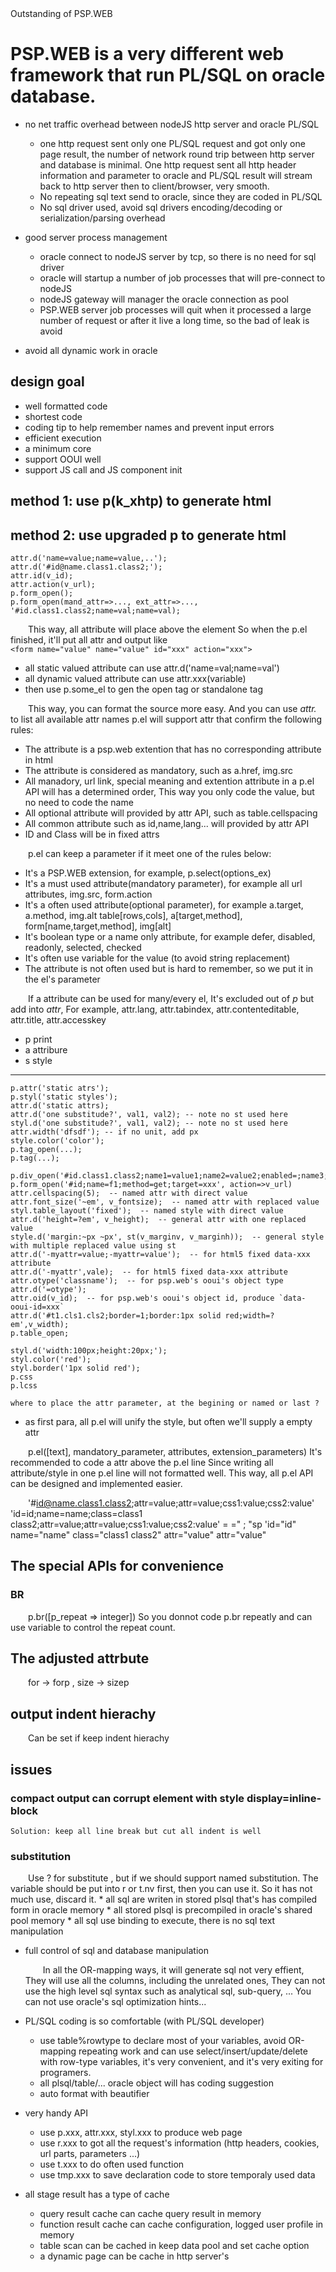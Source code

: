<script src="header.js"></script>

<style>
div.path{display:inline-block;font-size:smaller;}
blockquote{background-color:#eeeeee;white-space:pre;}
</style>

<style>p{text-indent:2em;} li>p:first-child{text-indent:0;}</style>

<div id="title"> Outstanding of PSP.WEB  </div>

		
PSP.WEB is a very different web framework that run PL/SQL on oracle database.
======================================

* no net traffic overhead between nodeJS http server and oracle PL/SQL

	* one http request sent only one PL/SQL request and got only one page result, the number of network round trip between http server and database is minimal. One http request sent all http header information and parameter to oracle and PL/SQL result will stream back to http server then to client/browser, very smooth.
	* No repeating sql text send to oracle, since they are coded in PL/SQL
	* No sql driver used, avoid sql drivers encoding/decoding or serialization/parsing overhead
	
* good server process management 
	* oracle connect to nodeJS server by tcp, so there is no need for sql driver
	* oracle will startup a number of job processes that will pre-connect to nodeJS
	* nodeJS gateway will manager the oracle connection as pool
	* PSP.WEB server job processes will quit when it processed a large number of request or after it live a long time, so the bad of leak is avoid

* avoid all dynamic work in oracle
## design goal

* well formatted code
* shortest code
* coding tip to help remember names and prevent input errors
* efficient execution
* a minimum core
* support OOUI well
* support JS call and JS component init

## method 1: use p(k_xhtp) to generate html

## method 2: use upgraded p to generate html

	attr.d('name=value;name=value,..');
	attr.d('#id@name.class1.class2;');
	attr.id(v_id);
	attr.action(v_url);
	p.form_open();
	p.form_open(mand_attr=>..., ext_attr=>..., '#id.class1.class2;name=val;name=val);
	
This way, all attribute will place above the element
So when the p.el finished, it'll put all attr and output like   
`<form name="value" name="value" id="xxx" action="xxx">`

* all static valued attribute can use attr.d('name=val;name=val')
* all dynamic valued attribute can use attr.xxx(variable)
* then use p.some_el to gen the open tag or standalone tag

This way, you can format the source more easy.
And you can use *attr.* to list all available attr names
p.el will support attr that confirm the following rules:

* The attribute is a psp.web extention that has no corresponding attribute in html
* The attribute is considered as mandatory, such as a.href, img.src
* All manadory, url link, special meaning and extention attribute in a p.el API will has a determined order,
	This way you only code the value, but no need to code the name
* All optional attribute will provided by attr API, such as table.cellspacing
* All common attribute such as id,name,lang... will provided by attr API
* ID and Class will be in fixed attrs

p.el can keep a parameter if it meet one of the rules below:

* It's a PSP.WEB extension, for example, p.select(options_ex)
* It's a must used attribute(mandatory parameter), for example all url attributes, img.src, form.action
* It's a often used attribute(optional parameter), for example a.target, a.method, img.alt
  table[rows,cols], a[target,method], form[name,target,method], img[alt]
* It's boolean type or a name only attribute, for example defer, disabled, readonly, selected, checked
* It's often use variable for the value (to avoid string replacement)
* The attribute is not often used but is hard to remember, so we put it in the el's parameter

If a attribute can be used for many/every el, It's excluded out of *p* but add into *attr*,
For example, attr.lang, attr.tabindex, attr.contenteditable, attr.title, attr.accesskey


* p print
* a attribure
* s style

---

	p.attr('static atrs');
	p.styl('static styles');
	attr.d('static attrs);
	attr.d('one substitude?', val1, val2); -- note no st used here
	styl.d('one substitude?', val1, val2); -- note no st used here
	attr.width('dfsdf'); -- if no unit, add px
	style.color('color');
	p.tag_open(...);
	p.tag(...);

	p.div_open('#id.class1.class2;name1=value1;name2=value2;enabled=;name3;name4',st(value3,value4));
	p.form_open('#id;name=f1;method=get;target=xxx', action=>v_url)
	attr.cellspacing(5);  -- named attr with direct value
	attr.font_size('~em', v_fontsize);  -- named attr with replaced value 
	styl.table_layout('fixed');  -- named style with direct value
	attr.d('height=?em', v_height);  -- general attr with one replaced value
	style.d('margin:~px ~px', st(v_marginv, v_marginh));  -- general style with multiple replaced value using st
	attr.d('-myattr=value;-myattr=value');  -- for html5 fixed data-xxx attribute
	attr.d('-myattr',vale);  -- for html5 fixed data-xxx attribute
	attr.otype('classname');  -- for psp.web's ooui's object type
	attr.d('=otype');
	attr.oid(v_id);  -- for psp.web's ooui's object id, produce `data-ooui-id=xxx`
	attr.d('#t1.cls1.cls2;border=1;border:1px solid red;width=?em',v_width);
	p.table_open;
	
	styl.d('width:100px;height:20px;');
	styl.color('red');
	styl.border('1px solid red');
	p.css
	p.lcss
	
	where to place the attr parameter, at the begining or named or last ?
	
* as first para, all p.el will unify the style, but often we'll supply a empty attr


p.el([text],  mandatory_parameter, attributes, extension_parameters)
It's recommended to code a attr above the p.el line
Since writing all attribute/style in one p.el line will not formatted well.
This way, all p.el API can be designed and implemented easier.

'#id@name.class1.class2;attr=value;attr=value;css1:value;css2:value'
'id=id;name=name;class=class1 class2;attr=value;attr=value;css1:value;css2:value'
= ="
; "sp
'id="id" name="name" class="class1 class2" attr="value" attr="value"

## The special APIs for convenience 

### BR
p.br([p_repeat => integer])
So you donnot code p.br repeatly and can use variable to control the repeat count.


## The adjusted attrbute

for -> forp , size -> sizep

## output indent hierachy 

Can be set if keep indent hierachy


## issues

### compact output can corrupt element with style display=inline-block

	Solution: keep all line break but cut all indent is well
	
### substitution

  Use ? for substitute , but if we should support named substitution.
The variable should be put into r or t.nv first, then you can use it.
So it has not much use, discard it.
	* all sql are writen in stored plsql that's has compiled form in oracle memory
	* all stored plsql is precompiled in oracle's shared pool memory
	* all sql use binding to execute, there is no sql text manipulation

* full control of sql and database manipulation

	In all the OR-mapping ways, it will generate sql not very effient, They will use all the columns, including the unrelated ones,
	They can not use the high level sql syntax such as analytical sql, sub-query, ...
	You can not use oracle's sql optimization hints...

* PL/SQL coding is so comfortable (with PL/SQL developer)

	* use table%rowtype to declare most of your variables, avoid OR-mapping repeating work and can use select/insert/update/delete with row-type variables, it's very convenient, and it's very exiting for programers.
	* all plsql/table/... oracle object will has coding suggestion
	* auto format with beautifier

* very handy API

	* use p.xxx, attr.xxx, styl.xxx to produce web page
	* use r.xxx to got all the request's information (http headers, cookies, url parts, parameters ...)
	* use t.xxx to do often used function
	* use tmp.xxx to save declaration code to store temporaly used data

* all stage result has a type of cache
	
	* query result cache can cache query result in memory
	* function result cache can cache configuration, logged user profile in memory
	* table scan can be cached in keep data pool and set cache option
	* a dynamic page can be cache in http server's
	
<script src="footer.js"></script>
